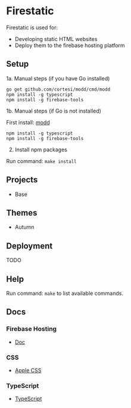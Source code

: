 # Firestatic
Firestatic is used for:
* Developing static HTML websites
* Deploy them to the firebase hosting platform


## Setup

1a. Manual steps (if you have Go installed)

```
go get github.com/cortesi/modd/cmd/modd
npm install -g typescript
npm install -g firebase-tools
```

1b. Manual steps (if Go is not installed)

First install: [modd](https://github.com/cortesi/modd/releases)

```
npm install -g typescript
npm install -g firebase-tools
```

2. Install npm packages

Run command: `make install`


## Projects
* Base


## Themes
* Autumn


## Deployment
 TODO

## Help
Run command: `make` to list available commands.

## Docs

### Firebase Hosting
* [Doc](https://firebase.google.com/docs/hosting/)

### CSS
* [Apple CSS](http://www.cssstats.com/stats?url=http%3A%2F%2Fapple.com&name=Apple)

### TypeScript
* [TypeScript](https://www.typescriptlang.org/)
